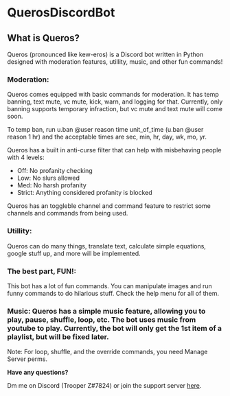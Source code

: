 # QuerosDiscordBot

## What is Queros?
Queros (pronounced like kew-eros) is a Discord bot written in Python designed with moderation features, utillity, music, and other fun commands! 


### Moderation:

Queros comes equipped with basic commands for moderation. It has temp banning, text mute, vc mute, kick, warn, and logging for that. Currently, only banning supports temporary infraction, but vc mute and text mute will come soon.

To temp ban, run u.ban @user reason time unit_of_time (u.ban @user reason 1 hr) and the acceptable times are sec, min, hr, day, wk, mo, yr.

Queros has a built in anti-curse filter that can help with misbehaving people with 4 levels:
- Off: No profanity checking
- Low: No slurs allowed
- Med: No harsh profanity
- Strict: Anything considered profanity is blocked

Queros has an toggleble channel and command feature to restrict some channels and commands from being used. 


### Utillity: 

Queros can do many things, translate text, calculate simple equations, google stuff up, and more will be implemented.


### The best part, FUN!:

This bot has a lot of fun commands. You can manipulate images and run funny commands to do hilarious stuff. Check the help menu for all of them.


### Music: Queros has a simple music feature, allowing you to play, pause, shuffle, loop, etc. The bot uses music from youtube to play. Currently, the bot will only get the 1st item of a playlist, but will be fixed later.

Note: For loop, shuffle, and the override commands, you need Manage Server perms. 


**Have any questions?**

Dm me on Discord (Trooper Z#7824) or join the support server [here](https://discord.gg/7qvsUCBZ8W).
